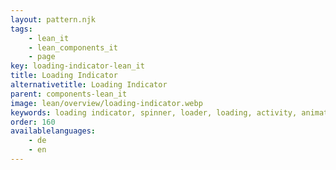 ```yaml
---
layout: pattern.njk
tags: 
    - lean_it
    - lean_components_it
    - page
key: loading-indicator-lean_it
title: Loading Indicator
alternativetitle: Loading Indicator
parent: components-lean_it
image: lean/overview/loading-indicator.webp
keywords: loading indicator, spinner, loader, loading, activity, animation
order: 160
availablelanguages: 
    - de
    - en
---
```

